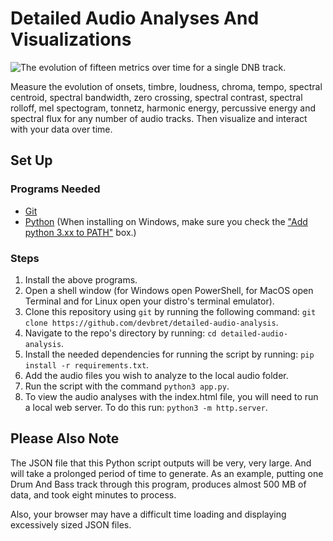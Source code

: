 # Detailed Audio Analyses And Visualizations

![The evolution of fifteen metrics over time for a single DNB track.](https://hosting.photobucket.com/images/i/bernhoftbret/detailed-audio-analyses-and-visualizations-enhanced-ui-colored-buttons-dnb.jpg)

Measure the evolution of onsets, timbre, loudness, chroma, tempo, spectral centroid, spectral bandwidth, zero crossing, spectral contrast, spectral rolloff, mel spectogram, tonnetz, harmonic energy, percussive energy and spectral flux for any number of audio tracks. Then visualize and interact with your data over time.

## Set Up

### Programs Needed

- [Git](https://git-scm.com/downloads)
- [Python](https://www.python.org/downloads/) (When installing on Windows, make sure you check the ["Add python 3.xx to PATH"](https://hosting.photobucket.com/images/i/bernhoftbret/python.png) box.)

### Steps

1. Install the above programs.
2. Open a shell window (for Windows open PowerShell, for MacOS open Terminal and for Linux open your distro's terminal emulator).
3. Clone this repository using `git` by running the following command: `git clone https://github.com/devbret/detailed-audio-analysis`.
4. Navigate to the repo's directory by running: `cd detailed-audio-analysis`.
5. Install the needed dependencies for running the script by running: `pip install -r requirements.txt`.
6. Add the audio files you wish to analyze to the local audio folder.
7. Run the script with the command `python3 app.py`.
8. To view the audio analyses with the index.html file, you will need to run a local web server. To do this run: `python3 -m http.server`.

## Please Also Note

The JSON file that this Python script outputs will be very, very large. And will take a prolonged period of time to generate. As an example, putting one Drum And Bass track through this program, produces almost 500 MB of data, and took eight minutes to process.

Also, your browser may have a difficult time loading and displaying excessively sized JSON files.
